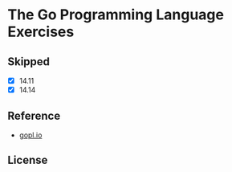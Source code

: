 # The Go Programming Language Exercises

## Skipped
- [x] 14.11
- [x] 14.14

## Reference

- [gopl.io](https://github.com/adonovan/gopl.io)

## License
